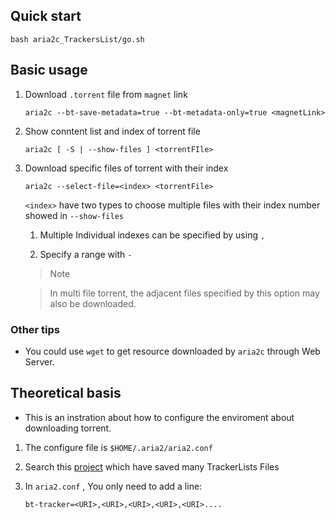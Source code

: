 ## Quick start

```
bash aria2c_TrackersList/go.sh
```

## Basic usage

1. Download `.torrent` file from `magnet` link

    ```
    aria2c --bt-save-metadata=true --bt-metadata-only=true <magnetLink>
    ```

2. Show conntent list and index of torrent file

    ```
    aria2c [ -S | --show-files ] <torrentFIle>
    ```

3. Download specific files of torrent with their index

    ```
    aria2c --select-file=<index> <torrentFile>
    ```

    `<index>` have two types to choose multiple files with their index number showed in `--show-files`
        
    1. Multiple Individual indexes can be specified by using `,`

    2. Specify a range with `-`

    > Note

    > In multi file torrent, the adjacent files specified by this option may also be downloaded.

### Other tips

- You could use `wget` to get resource downloaded by `aria2c` through Web Server.

## Theoretical basis

- This is an instration about how to configure the enviroment about downloading torrent.

1. The configure file is `$HOME/.aria2/aria2.conf`

2. Search this [project](https://github.com/ngosang/trackerslist) which have saved many TrackerLists Files

3. In `aria2.conf` , You only need to add a line:

    ```
    bt-tracker=<URI>,<URI>,<URI>,<URI>,<URI>....
    ```